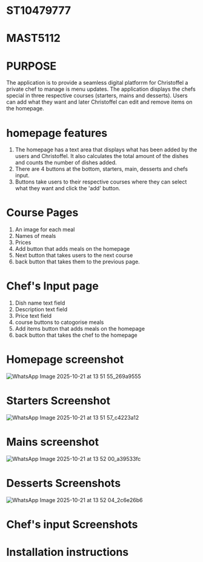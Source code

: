 # ST10479777
# MAST5112
# PURPOSE
The application is to provide a seamless digital platforrm for Christoffel a private chef to manage is menu updates. The application displays the chefs special in three respective courses (starters, mains and desserts). Users can add what they want and later Christoffel can edit and remove items on the homepage. 
# homepage features
1. The homepage has a text area that displays what has been added by the users and Christoffel. It also calculates the total amount of the dishes and counts the number of dishes added.
2. There are 4 buttons at the bottom, starters, main, desserts and chefs input.
3. Buttons take users to their respective courses where they can select what they want and click the 'add' button.
# Course Pages
1. An image for each meal
2. Names of meals
3. Prices
4. Add button that adds meals on the homepage
5. Next button that takes users to the next course
6. back button that takes them to the previous page.
# Chef's Input page
1. Dish name text field
2. Description text field
3. Price text field
4. course buttons to catogorise meals
5. Add items button that adds meals on the homepage
6. back button that takes the chef to the homepage
# Homepage screenshot
![WhatsApp Image 2025-10-21 at 13 51 55_269a9555](https://github.com/user-attachments/assets/db3bb3ab-9810-4d4a-a2ad-e4dd2b75ba21)
# Starters Screenshot
![WhatsApp Image 2025-10-21 at 13 51 57_c4223a12](https://github.com/user-attachments/assets/7eb6f19e-7d9f-4c50-9082-77b07ef0ec4e)
# Mains screenshot
![WhatsApp Image 2025-10-21 at 13 52 00_a39533fc](https://github.com/user-attachments/assets/18786e7a-0af1-4c47-b04c-9bb2900f2374)
# Desserts Screenshots
![WhatsApp Image 2025-10-21 at 13 52 04_2c6e26b6](https://github.com/user-attachments/assets/593e65d6-c07c-494d-b49c-30071963e6a1)
# Chef's input Screenshots
# Installation instructions







   
